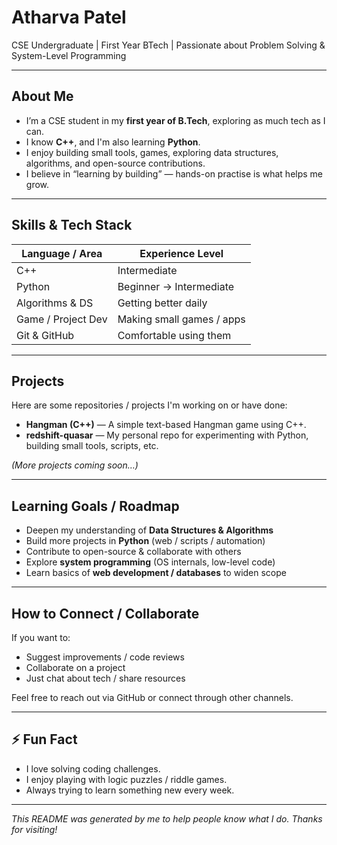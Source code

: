 #  Atharva Patel

CSE Undergraduate | First Year BTech | Passionate about Problem Solving & System-Level Programming

---

## About Me

- I’m a CSE student in my **first year of B.Tech**, exploring as much tech as I can.  
- I know **C++**, and I'm also learning **Python**.  
- I enjoy building small tools, games, exploring data structures, algorithms, and open-source contributions.  
- I believe in “learning by building” — hands-on practise is what helps me grow.

---

## Skills & Tech Stack

| Language / Area        | Experience Level       |
|------------------------|-------------------------|
| C++                    | Intermediate           |
| Python                 | Beginner → Intermediate |
| Algorithms & DS        | Getting better daily    |
| Game / Project Dev     | Making small games / apps |
| Git & GitHub           | Comfortable using them   |

---

## Projects

Here are some repositories / projects I'm working on or have done:

- **Hangman (C++)** — A simple text-based Hangman game using C++.  
- **redshift-quasar** — My personal repo for experimenting with Python, building small tools, scripts, etc.

*(More projects coming soon…)*

---

## Learning Goals / Roadmap

- Deepen my understanding of **Data Structures & Algorithms**  
- Build more projects in **Python** (web / scripts / automation)  
- Contribute to open-source & collaborate with others  
- Explore **system programming** (OS internals, low-level code)  
- Learn basics of **web development / databases** to widen scope

---

## How to Connect / Collaborate

If you want to:

- Suggest improvements / code reviews  
- Collaborate on a project  
- Just chat about tech / share resources  

Feel free to reach out via GitHub or connect through other channels.

---

## ⚡ Fun Fact

- I love solving coding challenges.  
- I enjoy playing with logic puzzles / riddle games.  
- Always trying to learn something new every week.

---

*This README was generated by me to help people know what I do. Thanks for visiting!*  
